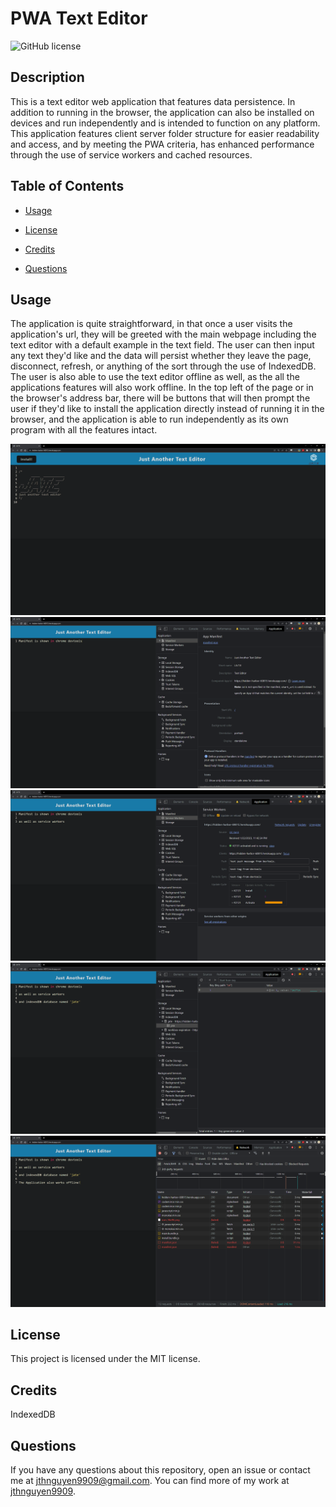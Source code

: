 # PWA Text Editor
![GitHub license](https://img.shields.io/badge/license-MIT-blue.svg)

## Description

This is a text editor web application that features data persistence. In addition to running in the browser, the application can also be installed on devices and run independently and is intended to function on any platform. This application features client server folder structure for easier readability and access, and by meeting the PWA criteria, has enhanced performance through the use of service workers and cached resources.

## Table of Contents

* [Usage](#usage)

* [License](#license)

* [Credits](#credits)

* [Questions](#questions)

## Usage

The application is quite straightforward, in that once a user visits the application's url, they will be greeted with the main webpage including the text editor with a default example in the text field. The user can then input any text they'd like and the data will persist whether they leave the page, disconnect, refresh, or anything of the sort through the use of IndexedDB. The user is also able to use the text editor offline as well, as the all the applications features will also work offline. In the top left of the page or in the browser's address bar, there will be buttons that will then prompt the user if they'd like to install the application directly instead of running it in the browser, and the application is able to run independently as its own program with all the features intact.

![Alt text](/client/src/screenshots/sc1.png?raw=true "Application Screenshot 1")
![Alt text](/client/src/screenshots/sc2.png?raw=true "Application Screenshot 2")
![Alt text](/client/src/screenshots/sc3.png?raw=true "Application Screenshot 3")
![Alt text](/client/src/screenshots/sc4.png?raw=true "Application Screenshot 4")
![Alt text](/client/src/screenshots/sc5.png?raw=true "Application Screenshot 4")

## License

This project is licensed under the MIT license.

## Credits

IndexedDB

## Questions

If you have any questions about this repository, open an issue or contact me at jthnguyen9909@gmail.com. You can find more of my work at [jthnguyen9909](https://github.com/jthnguyen9909).
